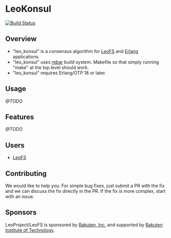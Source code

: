 # LeoKonsul

[![Build Status](https://secure.travis-ci.org/leo-project/leo_konsul.png?branch=develop)](http://travis-ci.org/leo-project/leo_konsul)

## Overview

* "leo_konsul" is a consensus algorithm for [LeoFS](https://github.com/leo-project/leofs) and [Erlang](https://github.com/erlang/otp) applications.
* "leo_konsul" uses [rebar](https://github.com/rebar/rebar) build system. Makefile so that simply running "make" at the top level should work.
* "leo_konsul" requires Erlang/OTP 18 or later.

## Usage

*@TODO*

## Features

*@TODO*

## Users

* [LeoFS](https://github.com/leo-project/leofs)

## Contributing

We would like to help you. For simple bug fixes, just submit a PR with the fix and we can discuss the fix directly in the PR. If the fix is more complex, start with an issue.

## Sponsors

LeoProject/LeoFS is sponsored by [Rakuten, Inc.](http://global.rakuten.com/corp/) and supported by [Rakuten Institute of Technology](http://rit.rakuten.co.jp/).
